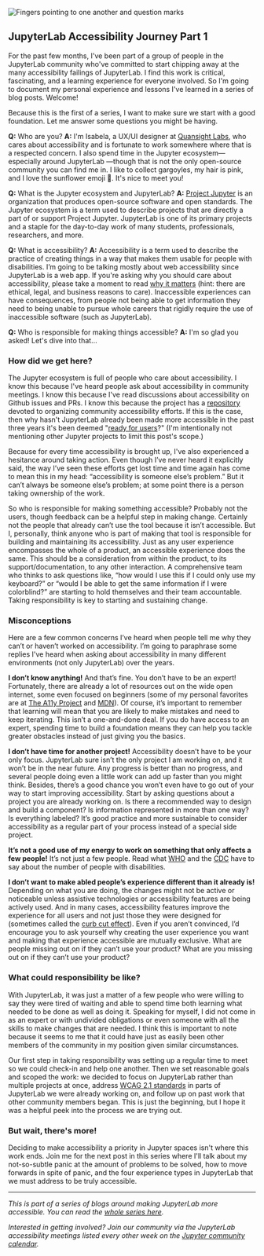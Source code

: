 <!--
.. title: Accessibility: Who's Responsible?
.. slug: accessibility-whos-responsible
.. date: 2021-03-25 08:00:00 UTC-00:00
.. author: Isabela Presedo-Floyd
.. tags: JupyterLab, Accessibility, JLabA11y
.. category: JLabA11y
.. link:
.. description:
.. type: text
-->

![Fingers pointing to one another and question marks](/images/jlabaccess1.png)

## JupyterLab Accessibility Journey Part 1

For the past few months, I've been part of a group of people in the JupyterLab community 
who've committed to start chipping away at the many accessibility failings of JupyterLab. 
I find this work is critical, fascinating, and a learning experience for everyone involved. 
So I'm going to document my personal experience and lessons I've learned in a series of blog 
posts. Welcome!

<!-- TEASER_END -->

Because this is the first of a series, I want to make sure we start with a good foundation. 
Let me answer some questions you might be having.

**Q:** Who are you?
**A:** I'm Isabela, a UX/UI designer at [Quansight Labs](https://labs.quansight.org/), who 
cares about accessibility and is fortunate to work somewhere where that is a respected concern. 
I also spend time in the Jupyter ecosystem—especially around JupyterLab —though that is not the 
only open-source community you can find me in. I like to collect gargoyles, my hair is pink, 
and I love the sunflower emoji :sunflower:. It's nice to meet you!

**Q:** What is the Jupyter ecosystem and JupyterLab?
**A:** [Project Jupyter](https://jupyter.org/) is an organization that produces open-source software 
and open standards. The Jupyter ecosystem is a term used to describe projects that are directly a 
part of or support Project Jupyter. JupyterLab is one of its primary projects and a staple for 
the day-to-day work of many students, professionals, researchers, and more.

**Q:** What is accessibility?
**A:** Accessibility is a term used to describe the practice of creating things in a way that 
makes them usable for people with disabilities.  I’m going to be talking mostly about web accessibility 
since JupyterLab is a web app. If you're asking why you should care about accessibility, please 
take a moment to read [why it matters](https://www.w3.org/WAI/fundamentals/accessibility-intro/#context) 
(hint: there are ethical, legal, and business reasons to care). Inaccessible experiences can 
have consequences, from people not being able to get information they need to being unable to 
pursue whole careers that rigidly require the use of inaccessible software (such as JupyterLab).

**Q:** Who is responsible for making things accessible?
**A:** I'm so glad you asked! Let's dive into that...

### How did we get here?

The Jupyter ecosystem is full of people who care about accessibility. I know this because I've heard 
people ask about accessibility in community meetings. I know this because I've read discussions about 
accessibility on Github issues and PRs. I know this because the project has a
[repository](https://github.com/jupyter/accessibility/) devoted to organizing community accessibility 
efforts. If this is the case, then why hasn't JupyterLab already been made more accessible in the past 
three years it's been deemed "[ready for users](https://blog.jupyter.org/jupyterlab-is-ready-for-users-5a6f039b8906)?" 
(I'm intentionally not mentioning other Jupyter projects to limit this post's scope.)

Because for every time accessibility is brought up, I've also experienced a hesitance around taking 
action. Even though I’ve never heard it explicitly said, the way I’ve seen these efforts get lost time and 
time again has come to mean this in my head: “accessibility is someone else’s problem.” But it can’t always 
be someone else’s problem; at some point there is a person taking ownership of the work.

So who is responsible for making something accessible? Probably not the users, though feedback can be a 
helpful step in making change. Certainly not the people that already can’t use the tool because it isn’t 
accessible. But I, personally, think anyone who is part of making that tool is responsible for building and 
maintaining its accessibility. Just as any user experience encompasses the whole of a product, an 
accessible experience does the same. This should be a consideration from within the product, to its 
support/documentation, to any other interaction. A comprehensive team who thinks to ask questions like, 
“how would I use this if I could only use my keyboard?” or “would I be able to get the same information if 
I were colorblind?” are starting to hold themselves and their team accountable. Taking responsibility is 
key to starting and sustaining change.

### Misconceptions

Here are a few common concerns I’ve heard when people tell me why they can’t or haven’t worked on 
accessibility. I’m going to paraphrase some replies I've heard when asking about accessibility in many 
different environments (not only JupyterLab) over the years.

**I don’t know anything!**
And that’s fine. You don’t have to be an expert! Fortunately, there are already a lot of resources out 
on the wide open internet, some even focused on beginners (some of my personal favorites are at 
[The A11y Project](https://www.a11yproject.com/resources) and
[MDN](https://developer.mozilla.org/en-US/docs/Learn/Accessibility/What_is_accessibility)). Of course, 
it’s important to remember that learning will mean that you are likely to make mistakes and need to keep 
iterating. This isn’t a one-and-done deal. If you do have access to an expert, spending time to build 
a foundation means they can help you tackle greater obstacles instead of just giving you the basics.

**I don’t have time for another project!**
Accessibility doesn’t have to be your only focus. JupyterLab sure isn’t the only project I am working on, 
and it won’t be in the near future. Any progress is better than no progress, and several people doing even 
a little work can add up faster than you might think. Besides, there’s a good chance you won’t even have 
to go out of your way to start improving accessibility. Start by asking questions about a project you are 
already working on. Is there a recommended way to design and build a component? Is information represented 
in more than one way? Is everything labeled?  It’s good practice and more sustainable to consider 
accessibility as a regular part of your process instead of a special side project.

**It’s not a good use of my energy to work on something that only affects a few people!**
It’s not just a few people. Read what [WHO](https://www.who.int/en/news-room/fact-sheets/detail/disability-and-health) 
and the [CDC](https://www.cdc.gov/ncbddd/disabilityandhealth/infographic-disability-impacts-all.html) have 
to say about the number of people with disabilities.

**I don’t want to make abled people’s experience different than it already is!**
Depending on what you are doing, the changes might not be active or noticeable unless assistive technologies 
or accessibility features are being actively used. And in many cases, accessibility features improve the 
experience for all users and not just those they were designed for (sometimes called the [curb cut effect](https://uxdesign.cc/the-curb-cut-effect-universal-design-b4e3d7da73f5)). Even if you aren’t convinced, I’d encourage you to ask yourself why creating the user 
experience you want and making that experience accessible are mutually exclusive. What are people missing 
out on if they can’t use your product? What are you missing out on if they can’t use your product?

### What could responsibility be like?
With JupyterLab, it was just a matter of a few people who were willing to say they were tired of waiting and able 
to spend time both learning what needed to be done as well as doing it. Speaking for myself, I did not come in as 
an expert or with undivided obligations or even someone with all the skills to make changes that are needed. I 
think this is important to note because it seems to me that it could have just as easily been other members of 
the community in my position given similar circumstances.

Our first step in taking responsibility was setting up a regular time to meet so we could check-in and help 
one another. Then we set reasonable goals and scoped the work: we decided to focus on JupyterLab rather 
than multiple projects at once, address [WCAG 2.1 standards](https://www.w3.org/TR/WCAG21/) in parts of JupyterLab we were already 
working on, and follow up on past work that other community members began. This is just the beginning, 
but I hope it was a helpful peek into the process we are trying out.

### But wait, there's more!
Deciding to make accessibility a priority in Jupyter spaces isn't where this work ends. Join me for the next post in this series 
where I'll talk about my not-so-subtle panic at the amount of problems to be solved, how to move forwards in spite of panic, and 
the four experience types in JupyterLab that we must address to be truly accessible.
___

*This is part of a series of blogs around making JupyterLab more accessible. You can read the 
[whole series here](/categories/jlaba11y).*

*Interested in getting involved? Join our community via the JupyterLab accessibility meetings 
listed every other week on the [Jupyter community calendar](https://jupyter.readthedocs.io/en/latest/community/content-community.html#jupyter-community-meetings).*
